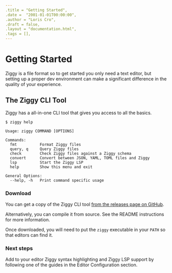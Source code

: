 ```yaml
---
.title = "Getting Started",
.date =  "2001-01-01T00:00:00",
.author = "Loris Cro",
.draft = false,
.layout = "documentation.html",
.tags = [],
---
```

# Getting Started

Ziggy is a file format so to get started you only need a text editor, but setting up a proper dev environment can make a significant difference in the quality of your experience.

## The Ziggy CLI Tool
Ziggy has a all-in-one CLI tool that gives you access to all the basics.
```
$ ziggy help

Usage: ziggy COMMAND [OPTIONS]

Commands: 
  fmt          Format Ziggy files      
  query, q     Query Ziggy files 
  check        Check Ziggy files against a Ziggy schema 
  convert      Convert between JSON, YAML, TOML files and Ziggy
  lsp          Start the Ziggy LSP
  help         Show this menu and exit

General Options:
  --help, -h   Print command specific usage
```

### Download
You can get a copy of the Ziggy CLI tool [from the releases page on GitHub](https://github.com/kristoff-it/ziggy/releases/).

Alternatively, you can compile it from source. See the README instructions for more information.

Once downloaded, you will need to put the `ziggy` executable in your `PATH` so that editors can find it.

### Next steps

Add to your editor Ziggy syntax highlighting and Ziggy LSP support by following one of the guides in the Editor Configuration section.
